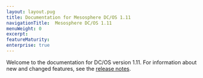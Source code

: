```yaml
---
layout: layout.pug
title: Documentation for Mesosphere DC/OS 1.11
navigationTitle:  Mesosphere DC/OS 1.11
menuWeight: 0
excerpt:
featureMaturity:
enterprise: true
---
```


Welcome to the documentation for DC/OS version 1.11. For information about new and changed features, see the [release notes](/1.11/release-notes/).
